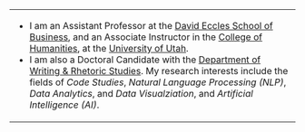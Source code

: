 <table>
  <tr>
    <td valign="top" width="99%">
      <ul>
        <li>I am an Assistant Professor at the <a href="https://eccles.utah.edu/" target="_blank">David Eccles School of Business</a>, and an Associate Instructor in the <a href="https://humanities.utah.edu/" target="_blank">College of Humanities</a>, at the <a href="https://www.utah.edu/" target="_blank">University of Utah</a>.
        <li>I am also a Doctoral Candidate with the <a href="https://writing.utah.edu" target="_blank">Department of Writing & Rhetoric Studies</a>. My research interests include the fields of <i>Code Studies</i>, <i>Natural Language Processing (NLP)</i>, <i>Data Analytics</i>, and <i>Data Visualziation</i>, and <i>Artificial Intelligence (AI)</i>. 
      </ul>
    </td>
  </tr>
</table>
